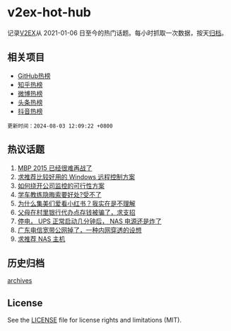 # v2ex-hot-hub

 记录[V2EX](https://www.v2ex.com/)从 2021-01-06 日至今的热门话题。每小时抓取一次数据，按天[归档](archives)。
 
 ## 相关项目

- [GitHub热榜](https://github.com/snaildev/github-hot-hub)
- [知乎热榜](https://github.com/snaildev/zhihu-hot-hub)
- [微博热榜](https://github.com/snaildev/weibo-hot-hub)
- [头条热榜](https://github.com/snaildev/toutiao-hot-hub)
- [抖音热榜](https://github.com/snaildev/douyin-hot-hub)


 `更新时间：2024-08-03 12:09:22 +0800`

## 热议话题

1. [MBP 2015 已经很难再战了](https://www.v2ex.com/t/1062005)
1. [求推荐比较好用的 Windows 远程控制方案](https://www.v2ex.com/t/1062036)
1. [如何绕开公司监控的可行性方案](https://www.v2ex.com/t/1062053)
1. [学车教练隐晦索要好处?受不了](https://www.v2ex.com/t/1062002)
1. [为什么集美们爱看小红书？我实在是不理解](https://www.v2ex.com/t/1062003)
1. [父母在村里银行代办点存钱被骗了，求支招](https://www.v2ex.com/t/1062168)
1. [停电， UPS 正常启动几分钟后， NAS 电源还是炸了](https://www.v2ex.com/t/1061996)
1. [广东电信宽带公网掉了，一种内网穿透的设想](https://www.v2ex.com/t/1062021)
1. [求推荐 NAS 主机](https://www.v2ex.com/t/1061998)

## 历史归档

[archives](archives)

## License

See the [LICENSE](LICENSE) file for license rights and limitations (MIT).
